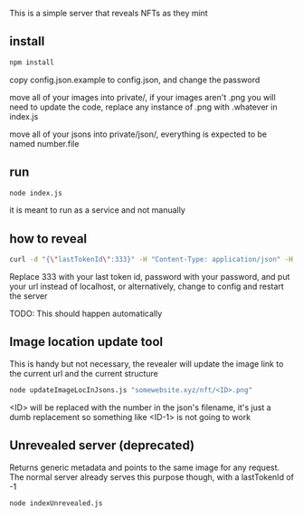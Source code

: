 This is a simple server that reveals NFTs as they mint

## install

```bash
npm install
```

copy config.json.example to config.json, and change the password

move all of your images into private/, if your images aren't .png you will need to update the code, replace any instance of .png with .whatever in index.js

move all of your jsons into private/json/, everything is expected to be named number.file

## run

```bash
node index.js
```

it is meant to run as a service and not manually

## how to reveal

```bash
curl -d "{\"lastTokenId\":333}" -H "Content-Type: application/json" -H "Authorization: password" -X POST http://localhost:3000/api/post/updateLastTokenId
```

Replace 333 with your last token id, password with your password, and put your url instead of localhost, or alternatively, change to config and restart the server

TODO: This should happen automatically

## Image location update tool

This is handy but not necessary, the revealer will update the image link to the current url and the current structure

```bash
node updateImageLocInJsons.js "somewebsite.xyz/nft/<ID>.png"
```

\<ID\> will be replaced with the number in the json's filename, it's just a dumb replacement so something like \<ID-1\> is not going to work

## Unrevealed server (deprecated)

Returns generic metadata and points to the same image for any request. The normal server already serves this purpose though, with a lastTokenId of -1

```bash
node indexUnrevealed.js
```